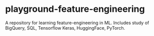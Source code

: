 # playground-feature-engineering
A repository for learning feature-engineering in ML. Includes study of BigQuery, SQL, Tensorflow Keras, HuggingFace, PyTorch.
